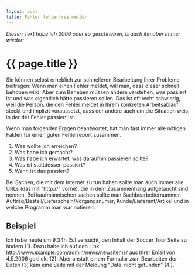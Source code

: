 ```yaml
---
layout: post
title: Fehler fehlerfrei melden
---
```


*Diesen Text habe ich 2006 oder so geschrieben, brauch ihn aber immer wieder:*

{{ page.title }}
================

Sie können selbst erheblich zur schnelleren Bearbeitung Ihrer Probleme beitragen: Wenn man einen Fehler meldet, will man, dass dieser schnell behoben wird. Aber zum Beheben müssen andere verstehen, was passiert ist und was eigentlich hätte passieren sollen. Das ist oft recht schwierig, weil die Person, die den Fehler meldet in Ihrem konkreten Arbeitsablauf steckt und implizit voraussetzt, dass der andere auch um die Situation weis, in der der Fehler passiert ist.

Wenn man folgenden Fragen beantwortet, hat man fast immer alle nötigen Fakten für einen guten Fehlerreport zusammen.

1. Was wollte ich erreichen?
2. Was habe ich gemacht?
3. Was habe ich erwartet, was daraufhin passieren sollte?
4. Was ist stattdessen passiert?
5. Wann ist das passiert?

Bei Sachen, die mit dem Internet zu tun haben sollte man auch immer alle URLs (das mit "http://" vorne), die in dem Zusammenhang aufgetaucht sind nennen. Bei kaufmännischen sachen sollte man Sachbearbeiternummer, Auftrag/Bestell/Lieferschein/Vorgangsnumer, Kunde/Lieferant/Artikel und in welche Programm man war notieren.

Beispiel
--------

Ich habe heute um 9:34h (5.) versucht, den Inhalt der Soccer Tour Seite zu ändern (1). Dazu habe ich auf den Link http://www.example.com/admin/news/newsitems/ aus Ihrer Email von 4.5.2006 geklickt (2). Aber anstatt einem Formular zum Bearbeiten der Daten (3) kam eine Seite mit der Meldung “Datei nicht gefunden” (4.).
